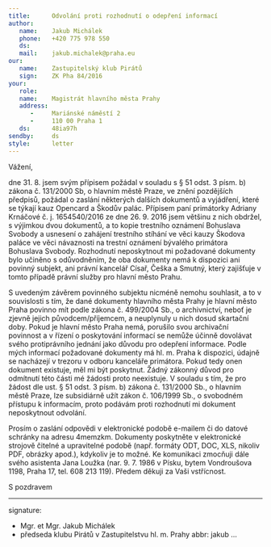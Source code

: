 ```yaml
---
title:      Odvolání proti rozhodnutí o odepření informací
author:
   name:    Jakub Michálek
   phone:   +420 775 978 550
   ds:      
   mail:    jakub.michalek@praha.eu
our:
   name:    Zastupitelský klub Pirátů
   sign:    ZK Pha 84/2016
your:
   role:    
   name:    Magistrát hlavního města Prahy
   address:
      -     Mariánské náměstí 2
      -     110 00 Praha 1
   ds:      48ia97h
sendby:     ds
style:      letter
---
```


Vážení,

dne 31. 8. jsem svým přípisem požádal v souladu s § 51 odst. 3 písm. b) zákona č. 131/2000 Sb, o hlavním městě Praze, ve znění pozdějších předpisů, požádal o zaslání některých dalších dokumentů a vyjádření, které se týkají kauz Opencard a Škodův palác. Přípisem paní primátorky Adriany Krnáčové č. j. 1654540/2016 ze dne 26. 9. 2016 jsem většinu z nich obdržel, s výjimkou dvou dokumentů, a to kopie trestního oznámení Bohuslava Svobody a usnesení o zahájení trestního stíhání ve věci kauzy Škodova paláce ve věci návaznosti na trestní oznámení bývalého primátora Bohuslava Svobody. Rozhodnutí neposkytnout mi požadované dokumenty bylo učiněno s odůvodněním, že oba dokumenty nemá k dispozici ani povinný subjekt, ani právní kancelář Císař, Češka a Smutný, který zajišťuje v tomto případě právní služby pro hlavní město Prahu.

S uvedeným závěrem povinného subjektu nicméně nemohu souhlasit, a to v souvislosti s tím, že dané dokumenty hlavního města Prahy je hlavní město Praha povinno mít podle zákona č. 499/2004 Sb., o archivnictví, neboť je zjevně jejich původcem/příjemcem, a neuplynuly u nich dosud skartační doby. Pokud je hlavní město Praha nemá, porušilo svou archivační povinnost a v řízení o poskytování informací se nemůže účinně dovolávat svého protiprávního jednání jako důvodu pro odepření informace. Podle mých informací požadované dokumenty má hl. m. Praha k dispozici, údajně se nacházejí v trezoru v odboru kanceláře primátora. Pokud tedy onen dokument existuje, měl mi být poskytnut. Žádný zákonný důvod pro odmítnutí této části mé žádosti proto neexistuje. V souladu s tím, že pro žádost dle ust. § 51 odst. 3 písm. b) zákona č. 131/2000 Sb., o hlavním městě Praze, lze subsidiárně užít zákon č. 106/1999 Sb., o svobodném přístupu k informacím, proto podávám proti rozhodnutí mi dokument neposkytnout odvolání. 

Prosím o zaslání odpovědi v elektronické podobě e-mailem či do datové schránky na adresu 4memzkm. Dokumenty poskytněte v elektronické strojově čitelné a upravitelné podobě (např. formáty ODT, DOC, XLS, nikoliv PDF, obrázky apod.), kdykoliv je to možné. Ke komunikaci zmocňuji dále svého asistenta Jana Loužka (nar. 9. 7. 1986 v Písku, bytem Vondroušova 1198, Praha 17, tel. 608 213 119). Předem děkuji za Vaši vstřícnost. 

S pozdravem

---
signature: 
  - Mgr. et Mgr. Jakub Michálek
  - předseda klubu Pirátů v Zastupitelstvu hl. m. Prahy
abbr:       jakub
...
